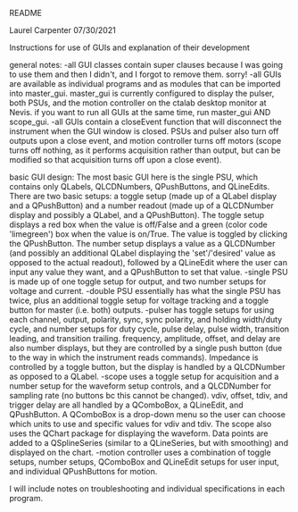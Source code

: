 README

Laurel Carpenter
07/30/2021

Instructions for use of GUIs and explanation of their development

general notes:
-all GUI classes contain super clauses because I was going to use them and then
 I didn't, and I forgot to remove them. sorry!
-all GUIs are available as individual programs and as modules that can be
imported into master_gui. master_gui is currently configured to display the
pulser, both PSUs, and the motion controller on the ctalab desktop monitor at
Nevis. if you want to run all GUIs at the same time, run master_gui AND
scope_gui.
-all GUIs contain a closeEvent function that will disconnect the instrument
when the GUI window is closed. PSUs and pulser also turn off outputs upon a
close event, and motion controller turns off motors (scope turns off nothing,
as it performs acquisition rather than output, but can be modified so that
acquisition turns off upon a close event).

basic GUI design:
The most basic GUI here is the single PSU, which contains only QLabels,
QLCDNumbers, QPushButtons, and QLineEdits. There are two basic setups: a
toggle setup (made up of a QLabel display and a QPushButton) and a number
readout (made up of a QLCDNumber display and possibly a QLabel, and a
QPushButton).
The toggle setup displays a red box when the value is off/False and a green
(color code 'limegreen') box when the value is on/True. The value is toggled
by clicking the QPushButton.
The number setup displays a value as a QLCDNumber (and possibly an additional
QLabel displaying the 'set'/'desired' value as opposed to the actual readout),
followed by a QLineEdit where the user can input any value they want, and a
QPushButton to set that value.
-single PSU is made up of one toggle setup for output, and two number setups for
 voltage and current.
-double PSU essentially has what the single PSU has twice, plus an additional
toggle setup for voltage tracking and a toggle button for master (i.e. both)
outputs.
-pulser has toggle setups for using each channel, output, polarity, sync, sync
polarity, and holding width/duty cycle, and number setups for duty cycle, pulse
delay, pulse width, transition leading, and transition trailing. frequency,
amplitude, offset, and delay are also number displays, but they are controlled
by a single push button (due to the way in which the instrument reads commands).
 Impedance is controlled by a toggle button, but the display is handled by a
QLCDNumber as opposed to a QLabel.
-scope uses a toggle setup for acquisition and a number setup for the waveform
setup controls, and a QLCDNumber for sampling rate (no buttons bc this cannot be
 changed). vdiv, offset, tdiv, and trigger delay are all handled by a QComboBox,
 a QLineEdit, and  QPushButton. A QComboBox is a drop-down menu so the user can
choose which units to use and specific values for vdiv and tdiv. The scope also
uses the QChart package for displaying the waveform. Data points are added to a
QSplineSeries (similar to a QLineSeries, but with smoothing) and displayed on
the chart.
-motion controller uses a combination of toggle setups, number setups, QComboBox
 and QLineEdit setups for user input, and individual QPushButtons for motion.

 I will include notes on troubleshooting and individual specifications in each
 program. 
